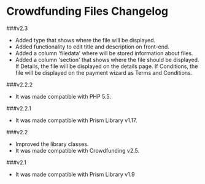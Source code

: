Crowdfunding Files Changelog
===============================

###v2.3
* Added type that shows where the file will be displayed. 
* Added functionality to edit title and description on front-end.
* Added a column 'filedata' where will be stored information about files.
* Added a column 'section' that shows where the file should be displayed. If Details, the file will be displayed on the details page. If Conditions, the file will be displayed on the payment wizard as Terms and Conditions.

###v2.2.2
* It was made compatible with PHP 5.5.

###v2.2.1
* It was made compatible with Prism Library v1.17.

###v2.2
* Improved the library classes.
* It was made compatible with Crowdfunding v2.5.

###v2.1
* It was made compatible with Prism Library v1.9